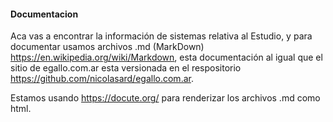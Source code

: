 #### Documentacion

Aca vas a encontrar la información de sistemas relativa al Estudio, y para documentar usamos archivos .md (MarkDown) https://en.wikipedia.org/wiki/Markdown, esta documentación al igual que el sitio de egallo.com.ar esta versionada en el respositorio https://github.com/nicolasard/egallo.com.ar.

Estamos usando https://docute.org/ para renderizar los archivos .md como html.

